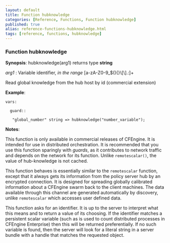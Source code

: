 ```yaml
---
layout: default
title: Function hubknowledge
categories: [Reference, Functions, Function hubknowledge]
published: true
alias: reference-functions-hubknowledge.html
tags: [reference, functions, hubknowledge]
---
```


### Function hubknowledge

**Synopsis**: hubknowledge(arg1) returns type **string**

  
 *arg1* : Variable identifier, *in the range*
[a-zA-Z0-9\_\$(){}\\[\\].:]+   

Read global knowledge from the hub host by id (commercial extension)

**Example**:  
   

```cf3
vars:

  guard::

   "global_number" string => hubknowledge("number_variable");
```

**Notes**:  
   

This function is only available in commercial releases of CFEngine. It
is intended for use in distributed orchestration. It is recommended that
you use this function sparingly with *guards*, as it contributes to
network traffic and depends on the network for its function. Unlike
`remotescalar()`, the value of hub-knowledge is not cached.

This function behaves is essentially similar to the `remotescalar`
function, except that it always gets its information from the policy
server hub by an encrypted connection. It is designed for spreading
globally calibrated information about a CFEngine swarm back to the
client machines. The data available through this channel are generated
automatically by discovery, unlike `remotescalar` which accesses user
defined data.

This function asks for an identifier. It is up to the server to
interpret what this means and to return a value of its choosing. If the
identifier matches a persistent scalar variable (such as is used to
count distributed processes in CFEngine Enterprise) then this will be
returned preferentially. If no such variable is found, then the server
will look for a literal string in a server bundle with a handle that
matches the requested object.
